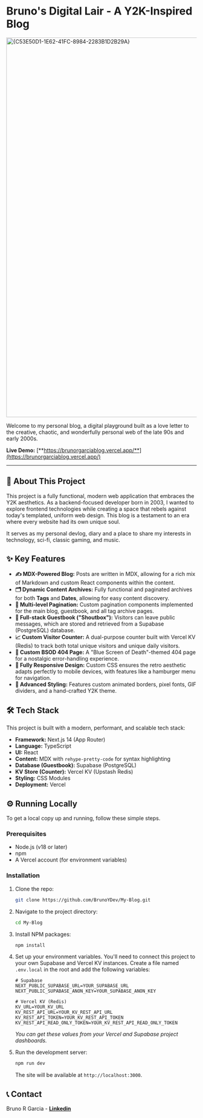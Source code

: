 # Bruno's Digital Lair - A Y2K-Inspired Blog

<img width="1647" height="1004" alt="{C53E50D1-1E62-41FC-8984-2283B1D2B29A}" src="https://github.com/user-attachments/assets/59165318-5f0b-4d49-aba1-6ee7d0e5d9c0" />


Welcome to my personal blog, a digital playground built as a love letter to the creative, chaotic, and wonderfully personal web of the late 90s and early 2000s.

**Live Demo:** [**https://brunorgarciablog.vercel.app/**](https://brunorgarciablog.vercel.app/)

---

## 🚀 About This Project

This project is a fully functional, modern web application that embraces the Y2K aesthetics. As a backend-focused developer born in 2003, I wanted to explore frontend technologies while creating a space that rebels against today's templated, uniform web design. This blog is a testament to an era where every website had its own unique soul.

It serves as my personal devlog, diary and a place to share my interests in technology, sci-fi, classic gaming, and music.

## ✨ Key Features

* **✍️ MDX-Powered Blog:** Posts are written in MDX, allowing for a rich mix of Markdown and custom React components within the content.
* **🗂️ Dynamic Content Archives:** Fully functional and paginated archives for both **Tags** and **Dates**, allowing for easy content discovery.
* **📄 Multi-level Pagination:** Custom pagination components implemented for the main blog, guestbook, and all tag archive pages.
* **📖 Full-stack Guestbook ("Shoutbox"):** Visitors can leave public messages, which are stored and retrieved from a Supabase (PostgreSQL) database.
* **📈 Custom Visitor Counter:** A dual-purpose counter built with Vercel KV (Redis) to track both total unique visitors and unique daily visitors.
* **👾 Custom BSOD 404 Page:** A "Blue Screen of Death"-themed 404 page for a nostalgic error-handling experience.
* **📱 Fully Responsive Design:** Custom CSS ensures the retro aesthetic adapts perfectly to mobile devices, with features like a hamburger menu for navigation.
* **🎨 Advanced Styling:** Features custom animated borders, pixel fonts, GIF dividers, and a hand-crafted Y2K theme.

## 🛠️ Tech Stack

This project is built with a modern, performant, and scalable tech stack:

* **Framework:** Next.js 14 (App Router)
* **Language:** TypeScript
* **UI:** React
* **Content:** MDX with `rehype-pretty-code` for syntax highlighting
* **Database (Guestbook):** Supabase (PostgreSQL)
* **KV Store (Counter):** Vercel KV (Upstash Redis)
* **Styling:** CSS Modules
* **Deployment:** Vercel

## ⚙️ Running Locally

To get a local copy up and running, follow these simple steps.

### Prerequisites

* Node.js (v18 or later)
* npm
* A Vercel account (for environment variables)

### Installation

1.  Clone the repo:
    ```sh
    git clone https://github.com/BrunoYDev/My-Blog.git
    ```
2.  Navigate to the project directory:
    ```sh
    cd My-Blog
    ```
3.  Install NPM packages:
    ```sh
    npm install
    ```
4.  Set up your environment variables. You'll need to connect this project to your own Supabase and Vercel KV instances. Create a file named `.env.local` in the root and add the following variables:
    ```env
    # Supabase
    NEXT_PUBLIC_SUPABASE_URL=YOUR_SUPABASE_URL
    NEXT_PUBLIC_SUPABASE_ANON_KEY=YOUR_SUPABASE_ANON_KEY

    # Vercel KV (Redis)
    KV_URL=YOUR_KV_URL
    KV_REST_API_URL=YOUR_KV_REST_API_URL
    KV_REST_API_TOKEN=YOUR_KV_REST_API_TOKEN
    KV_REST_API_READ_ONLY_TOKEN=YOUR_KV_REST_API_READ_ONLY_TOKEN
    ```
    *You can get these values from your Vercel and Supabase project dashboards.*

5.  Run the development server:
    ```sh
    npm run dev
    ```
    The site will be available at `http://localhost:3000`.

## 📞 Contact

Bruno R Garcia - [**Linkedin**](https://www.linkedin.com/in/brunogarciaydev/)
